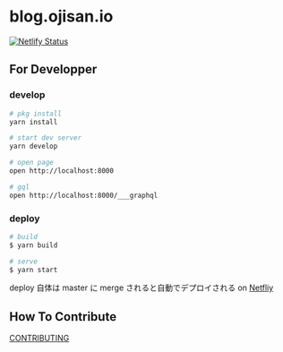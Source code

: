 # blog.ojisan.io

[![Netlify Status](https://api.netlify.com/api/v1/badges/00c9f479-1c04-40eb-8ae6-2a15b372398b/deploy-status)](https://app.netlify.com/sites/amazing-goodall-59e3b0/deploys)

## For Developper

### develop

```sh
# pkg install
yarn install

# start dev server
yarn develop

# open page
open http://localhost:8000

# gql
open http://localhost:8000/___graphql
```

### deploy

```sh
# build
$ yarn build

# serve
$ yarn start
```

deploy 自体は master に merge されると自動でデプロイされる on [Netfliy](https://www.netlify.com/)

## How To Contribute

[CONTRIBUTING]()
